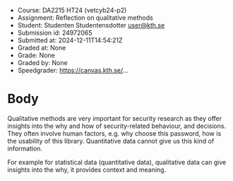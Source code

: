  - Course: DA2215 HT24 (vetcyb24-p2)
 - Assignment: Reflection on qualitative methods
 - Student: Studenten Studentensdotter <user@kth.se>
 - Submission id: 24972065
 - Submitted at: 2024-12-11T14:54:21Z
 - Graded at: None
 - Grade: None
 - Graded by: None
 - Speedgrader: https://canvas.kth.se/...
# Body

<p>Qualitative methods are very important for security research as they offer insights into the why and how of security-related behaviour, and decisions. They often involve human factors, e.g. why choose this password, how is the usability of this library. Quantitative data cannot give us this kind of information.</p>
<p>For example for statistical data (quantitative data), qualitative data can give insights into the why, it provides context and meaning.</p>
<p>&nbsp;</p>
<p>&nbsp;</p>

